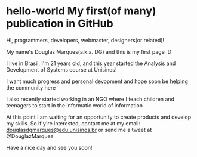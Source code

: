 hello-world
My first(of many) publication in GitHub
=========================================

  Hi, programmers, developers, webmaster, designers(or related)!

  My name's Douglas Marques(a.k.a. DG) and this is my first page :D
  
  I live in Brasil, I'm 21 years old, and this year started the Analysis and Development of Systems course at Unisinos!
  
  I want much progress and personal devopment and hope soon be helping the community here
  
  I also recently started working in an NGO where I teach children and teenagers to start in the informatic world of information
  
  At this point I am waiting for an opportunity to create products and develop my skills. So if y're interested, contact me at my email: douglasdgmarques@edu.unisinos.br or send me a tweet at @DouglazMarquez
  
  Have a nice day and see you soon!
